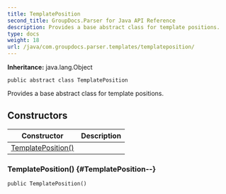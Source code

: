 ```yaml
---
title: TemplatePosition
second_title: GroupDocs.Parser for Java API Reference
description: Provides a base abstract class for template positions.
type: docs
weight: 18
url: /java/com.groupdocs.parser.templates/templateposition/
---
```

**Inheritance:**
java.lang.Object
```
public abstract class TemplatePosition
```

Provides a base abstract class for template positions.
## Constructors

| Constructor | Description |
| --- | --- |
| [TemplatePosition()](#TemplatePosition--) |  |
### TemplatePosition() {#TemplatePosition--}
```
public TemplatePosition()
```


